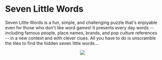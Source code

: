 # Seven Little Words

Seven Little Words is a fun, simple, and challenging puzzle that's enjoyable even for those who don't like word games! It presents every day words -- including famous people, place names, brands, and pop culture references -- in a new context and with clever clues. All you have to do is unscramble the tiles to find the hidden seven little words...

<p align="center"><img src="https://i.imgur.com/CXTwUNo.jpg"></p>
